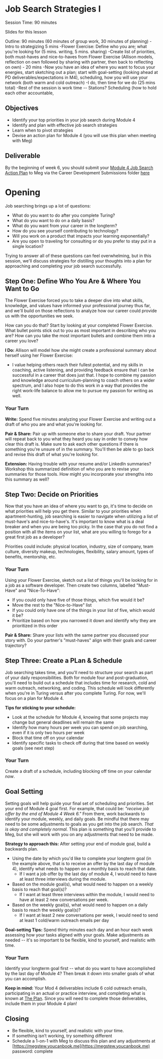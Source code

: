 # Job Search Strategies I

Session Time: 90 minutes

Slides for this lesson

Outline: 90 minutes (60 minutes of group work, 30 minutes of planning)
-Intro to strategizing 5 mins
-Flower Exercise: Define who you are; what you're looking for (5 mins. writing, 5 mins. sharing)
-Create list of priorities, both must-haves and nice-to-haves from Flower Exercise (Allison models, reflection on own followed by sharing with partner, then back to reflecting on own) - 20 mins
-Now you have an idea of where you want to focus your energies, start sketching out a plan; start with goal-setting (looking ahead at PD deliverables/expectations in M4), scheduling, how you will use your network (both warm and cold outreach)
	-I do, then time for we do (25 mins total)
-Rest of the session is work time -- Stations? Scheduling (how to hold each other accountable, 

## Objectives
* Identify your top priorities in your job search during Module 4
* Identify and plan with effective job search strategies
* Learn when to pivot strategies
* Devise an action plan for Module 4 (you will use this plan when meeting with Meg)

## Deliverable
By the beginning of week 6, you should submit your [Module 4 Job Search Action Plan](https://github.com/turingschool/career-development-curriculum/blob/master/module_three/mod_4_action_plan_template.md) to Meg via the Career Development Submissions folder [here](https://github.com/turingschool/career-development-curriculum/tree/master/deliverable_submissions)

# Opening
Job searching brings up a lot of questions:

* What do you want to do after you complete Turing? 
* What do you want to do on a daily basis? 
* What do you want from your career in the longterm? 
* How do you see yourself contributing to technology? 
* Will you work on a product that impacts your learning exponentially? 
* Are you open to traveling for consulting or do you prefer to stay put in a single location?

Trying to answer all of these questions can feel overwhelming, but in this session, we'll discuss strategies for distilling your thoughts into a plan for approaching and completing your job search successfully.  

## Step One: Define Who You Are & Where You Want to Go
The Flower Exercise forced you to take a deeper dive into what skills, knowledge, and values have informed your professional journey thus far, and we'll build on those reflections to analyze how our career could provide us with the opportunities we seek. 

How can you do that? Start by looking at your completed Flower Exercise. What bullet points stick out to you as most important in describing who you are? How can you take the most important bullets and combine them into a career you love?

**I Do:** Allison will model how she might create a professional summary about herself using her Flower Exercise:

* I value helping others reach their fullest potential, and my skills in coaching, active listening, and providing feedback ensure that I can be successful in a career that does just that. I hope to combine my passion and knowledge around curriculum-planning to coach others on a wider spectrum, and I also hope to do this work in a way that provides the right work-life balance to allow me to pursue my passion for writing as well. 

### Your Turn
**Write:** Spend five minutes analyzing your Flower Exercise and writing out a draft of who you are and what you're looking for. 

**Pair & Share:** Pair up with someone else to share your draft. Your partner will repeat back to you what they heard you say in order to convey how clear this draft is. Make sure to ask each other questions if there is something you're unsure of in the summary. You'll then be able to go back and revise this draft of what you're looking for. 

**Extension:** Having trouble with your resume and/or LinkedIn summaries? Workshop this summarized definition of who you are to revise your summaries for those tools. How might you incorporate your strengths into this summary as well?

## Step Two: Decide on Priorities
Now that you have an idea of where you want to go, it's time to decide on what priorities will help you get there. Similar to your priorities when apartment-hunting, job searching is easier to navigate when utilizing a list of must-have's and nice-to-have's. It's important to know what is a deal breaker and when you are being too picky. In the case that you do not find a position with all the items on your list, what are you willing to forego for a great first job as a developer?

Priorities could include: physical location, industry, size of company, team culture, diversity makeup, technologies, flexibility, salary amount, types of benefits, mentorship, etc. 

### Your Turn
Using your Flower Exercise, sketch out a list of things you'll be looking for in a job as a software developer. Then create two columns, labelled "Must-Have" and "Nice-To-Have":

- If you could only have five of those things, which five would it be?
- Move the rest to the "Nice-to-Have" list
- If you could only have one of the things in your list of five, which would it be?
- Prioritize based on how you narrowed it down and identify why they are prioritized in this order

**Pair & Share:** Share your lists with the same partner you discussed your story with. Do your partner's "must-haves" align with their goals and career trajectory? 

## Step Three: Create a PLan & Schedule
Job searching takes time, and you'll need to structure your search as part of your daily responsibilities. Both for module four and post-graduation, you'll need to build out a schedule that includes time for research, cold and warm outreach, networking, and coding. This schedule will look differently when you're in Turing versus after you complete Turing. For now, we'll focus on a plan for Module 4. 

**Tips for sticking to your schedule:** 

* Look at the schedule for Module 4, knowing that some projects may change but general deadlines will remain the same
* Identify how many hours per week you can spend on job searching, even if it is only two hours per week
* Block that time off on your calendar
* Identify specific tasks to check off during that time based on weekly goals (see next step)

### Your Turn
Create a draft of a schedule, including blocking off time on your calendar *now*.

## Goal Setting
Setting goals will help guide your final set of scheduling and priorities. Set your end of Module 4 goal first. For example, that could be: *"receive job offer by the end of Module 4 Week 6."* From there, work backwards to identify your module, weekly, and daily goals. Be mindful that there may need to be some adjustments to goals as you get into the job search. *That is okay and completely normal.* This plan is something that you'll provide to Meg, but she will work with you on any adjustments that need to be made. 

**Strategy to approach this:** After setting your end of module goal, build a backwards plan.

* Using the date by which you'd like to complete your longterm goal (in the example above, that is to receive an offer by the last day of module 4), identify what needs to happen on a monthly basis to reach that date. 
	* If I want a job offer by the last day of module 4, I would need to have at least three interviews during the module.
* Based on the module goal(s), what would need to happen on a weekly basis to reach that goal(s)?
	* If I want at least three interviews within the module, I would need to have at least 2 new conversations per week.
* Based on the weekly goal(s), what would need to happen on a daily basis to reach the weekly goal(s)? 
	* If I want at least 2 new conversations per week, I would need to send at least 1 cold/warm outreach emails per day

**Goal-setting Tips:** Spend thirty minutes each day and an hour each week assessing how your tasks aligned with your goals. Make adjustments as needed -- it's so important to be flexible, kind to yourself, and realistic with time.

### Your Turn
Identify your longterm goal first -- what do you want to have accomplished by the last day of Module 4? Then break it down into smaller goals of what you can accomplish.

**Keep in mind:** 
Your Mod 4 deliverables include 6 cold outreach emails, participating in an actual or practice interview, and completing what is known at [The Plan](https://github.com/turingschool/backend-curriculum-site/blob/gh-pages/module4/projects/the-plan/index.md). Since you will need to complete those deliverables, include them in your Module 4 plan!

## Closing
* Be flexible, kind to yourself, and realistic with your time. 
* If something isn’t working, try something different
* Schedule a 1-on-1 with Meg to discuss this plan and any adjustments at [https://megstew.youcanbook.me](https://megstew.youcanbook.me) password: complete

